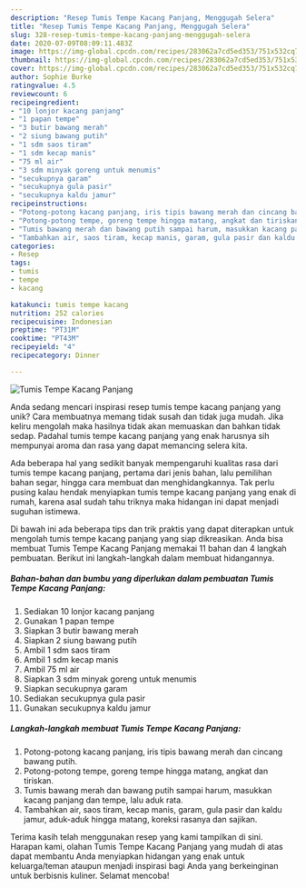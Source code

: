 ```yaml
---
description: "Resep Tumis Tempe Kacang Panjang, Menggugah Selera"
title: "Resep Tumis Tempe Kacang Panjang, Menggugah Selera"
slug: 328-resep-tumis-tempe-kacang-panjang-menggugah-selera
date: 2020-07-09T08:09:11.483Z
image: https://img-global.cpcdn.com/recipes/283062a7cd5ed353/751x532cq70/tumis-tempe-kacang-panjang-foto-resep-utama.jpg
thumbnail: https://img-global.cpcdn.com/recipes/283062a7cd5ed353/751x532cq70/tumis-tempe-kacang-panjang-foto-resep-utama.jpg
cover: https://img-global.cpcdn.com/recipes/283062a7cd5ed353/751x532cq70/tumis-tempe-kacang-panjang-foto-resep-utama.jpg
author: Sophie Burke
ratingvalue: 4.5
reviewcount: 6
recipeingredient:
- "10 lonjor kacang panjang"
- "1 papan tempe"
- "3 butir bawang merah"
- "2 siung bawang putih"
- "1 sdm saos tiram"
- "1 sdm kecap manis"
- "75 ml air"
- "3 sdm minyak goreng untuk menumis"
- "secukupnya garam"
- "secukupnya gula pasir"
- "secukupnya kaldu jamur"
recipeinstructions:
- "Potong-potong kacang panjang, iris tipis bawang merah dan cincang bawang putih."
- "Potong-potong tempe, goreng tempe hingga matang, angkat dan tiriskan."
- "Tumis bawang merah dan bawang putih sampai harum, masukkan kacang panjang dan tempe, lalu aduk rata."
- "Tambahkan air, saos tiram, kecap manis, garam, gula pasir dan kaldu jamur, aduk-aduk hingga matang, koreksi rasanya dan sajikan."
categories:
- Resep
tags:
- tumis
- tempe
- kacang

katakunci: tumis tempe kacang 
nutrition: 252 calories
recipecuisine: Indonesian
preptime: "PT31M"
cooktime: "PT43M"
recipeyield: "4"
recipecategory: Dinner

---
```



![Tumis Tempe Kacang Panjang](https://img-global.cpcdn.com/recipes/283062a7cd5ed353/751x532cq70/tumis-tempe-kacang-panjang-foto-resep-utama.jpg)

Anda sedang mencari inspirasi resep tumis tempe kacang panjang yang unik? Cara membuatnya memang tidak susah dan tidak juga mudah. Jika keliru mengolah maka hasilnya tidak akan memuaskan dan bahkan tidak sedap. Padahal tumis tempe kacang panjang yang enak harusnya sih mempunyai aroma dan rasa yang dapat memancing selera kita.

Ada beberapa hal yang sedikit banyak mempengaruhi kualitas rasa dari tumis tempe kacang panjang, pertama dari jenis bahan, lalu pemilihan bahan segar, hingga cara membuat dan menghidangkannya. Tak perlu pusing kalau hendak menyiapkan tumis tempe kacang panjang yang enak di rumah, karena asal sudah tahu triknya maka hidangan ini dapat menjadi suguhan istimewa.




Di bawah ini ada beberapa tips dan trik praktis yang dapat diterapkan untuk mengolah tumis tempe kacang panjang yang siap dikreasikan. Anda bisa membuat Tumis Tempe Kacang Panjang memakai 11 bahan dan 4 langkah pembuatan. Berikut ini langkah-langkah dalam membuat hidangannya.

<!--inarticleads1-->

##### Bahan-bahan dan bumbu yang diperlukan dalam pembuatan Tumis Tempe Kacang Panjang:

1. Sediakan 10 lonjor kacang panjang
1. Gunakan 1 papan tempe
1. Siapkan 3 butir bawang merah
1. Siapkan 2 siung bawang putih
1. Ambil 1 sdm saos tiram
1. Ambil 1 sdm kecap manis
1. Ambil 75 ml air
1. Siapkan 3 sdm minyak goreng untuk menumis
1. Siapkan secukupnya garam
1. Sediakan secukupnya gula pasir
1. Gunakan secukupnya kaldu jamur




<!--inarticleads2-->

##### Langkah-langkah membuat Tumis Tempe Kacang Panjang:

1. Potong-potong kacang panjang, iris tipis bawang merah dan cincang bawang putih.
1. Potong-potong tempe, goreng tempe hingga matang, angkat dan tiriskan.
1. Tumis bawang merah dan bawang putih sampai harum, masukkan kacang panjang dan tempe, lalu aduk rata.
1. Tambahkan air, saos tiram, kecap manis, garam, gula pasir dan kaldu jamur, aduk-aduk hingga matang, koreksi rasanya dan sajikan.




Terima kasih telah menggunakan resep yang kami tampilkan di sini. Harapan kami, olahan Tumis Tempe Kacang Panjang yang mudah di atas dapat membantu Anda menyiapkan hidangan yang enak untuk keluarga/teman ataupun menjadi inspirasi bagi Anda yang berkeinginan untuk berbisnis kuliner. Selamat mencoba!
